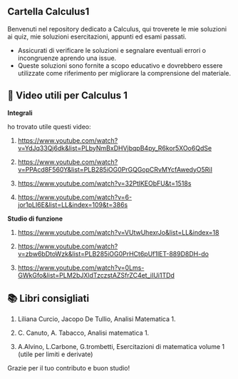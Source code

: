 ## Cartella Calculus1

Benvenuti nel repository dedicato a Calculus, qui troverete le mie soluzioni ai quiz, mie soluzioni esercitazioni, appunti ed esami passati.

- Assicurati di verificare le soluzioni e segnalare eventuali errori o incongruenze aprendo una issue.
- Queste soluzioni sono fornite a scopo educativo e dovrebbero essere utilizzate come riferimento per migliorare la comprensione del materiale.


## 🎥 Video utili per Calculus 1

**Integrali** 

ho trovato utile questi video:

1) https://www.youtube.com/watch?v=YdJq33Qj6dk&list=PLbyNmBxDHVjbqpB4py_R6kor5XOo6QdSe

2) https://www.youtube.com/watch?v=PPAcd8F560Y&list=PLB285iOG0PrGQGopCRvMYcfAwedyO5RiI

3) https://www.youtube.com/watch?v=32PtlKEObFU&t=1518s

4) https://www.youtube.com/watch?v=6-jor1pLI6E&list=LL&index=109&t=386s

 
 **Studio di funzione** 

1) https://www.youtube.com/watch?v=VUtwUhexrJo&list=LL&index=18

2) https://www.youtube.com/watch?v=zbw6bDtoWzk&list=PLB285iOG0PrHCt6pUf1lET-889D8DH-do

3) https://www.youtube.com/watch?v=0Lms-GWkGfo&list=PLM2bJXldTzczstAZSfrZC4et_iIUi1TDd


## 📚 Libri consigliati

1) Liliana Curcio, Jacopo De Tullio, Analisi Matematica 1.

2) C. Canuto, A. Tabacco, Analisi matematica 1.

3) A.Alvino, L.Carbone, G.trombetti, Esercitazioni di matematica volume 1 (utile per limiti e derivate)


 Grazie per il tuo contributo e buon studio!
